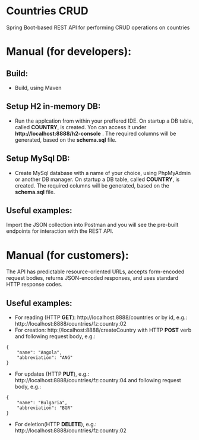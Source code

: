 # Countries CRUD
Spring Boot-based REST API for performing CRUD operations on countries

# Manual (for developers):

## Build:
- Build, using Maven

## Setup H2 in-memory DB: 
- Run the applcation from within your preffered IDE. On startup a DB table, called **COUNTRY**, is created. Yon can access it under **http://localhost:8888/h2-console** . The required columns will be generated, based on the **schema.sql** file. 

## Setup MySql DB: 
- Create MySql database with a name of your choice, using PhpMyAdmin or another DB manager. On startup a DB table, called **COUNTRY**, is created. The required columns will be generated, based on the **schema.sql** file.  

## Useful examples:
Import the JSON collection into Postman and you will see the pre-built endpoints for interaction with the REST API.


# Manual (for customers):
The API has predictable resource-oriented URLs, accepts form-encoded request bodies, returns JSON-encoded responses, and uses standard HTTP response codes.

## Useful examples:
- For reading (HTTP **GET**): http://localhost:8888/countries or by id, e.g.: http://localhost:8888/countries/fz:country:02  
- For creation: http://localhost:8888/createCountry with HTTP **POST** verb and following request body, e.g.:
```
{  
    "name": "Angola",
    "abbreviation": "ANG"
}
```
- For updates (HTTP **PUT**), e.g.: http://localhost:8888/countries/fz:country:04 and following request body, e.g.:
```
{  
    "name": "Bulgaria",
    "abbreviation": "BGR"
}
```
- For deletion(HTTP **DELETE**), e.g.: http://localhost:8888/countries/fz:country:02
